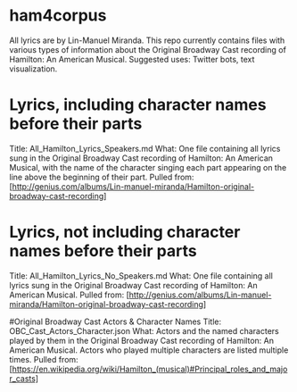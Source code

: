 # ham4corpus
All lyrics are by Lin-Manuel Miranda. This repo currently contains files with various types of information about the Original Broadway Cast recording of Hamilton: An American Musical. Suggested uses: Twitter bots, text visualization.

# Lyrics, including character names before their parts
Title: All_Hamilton_Lyrics_Speakers.md
What: One file containing all lyrics sung in the Original Broadway Cast recording of Hamilton: An American Musical, with the name of the character singing each part appearing on the line above the beginning of their part.
Pulled from: [http://genius.com/albums/Lin-manuel-miranda/Hamilton-original-broadway-cast-recording]

# Lyrics, not including character names before their parts
Title: All_Hamilton_Lyrics_No_Speakers.md
What: One file containing all lyrics sung in the Original Broadway Cast recording of Hamilton: An American Musical.
Pulled from: [http://genius.com/albums/Lin-manuel-miranda/Hamilton-original-broadway-cast-recording]

#Original Broadway Cast Actors & Character Names
Title: OBC_Cast_Actors_Character.json
What: Actors and the named characters played by them in the Original Broadway Cast recording of Hamilton: An American Musical. Actors who played multiple characters are listed multiple times.
Pulled from: [https://en.wikipedia.org/wiki/Hamilton_(musical)#Principal_roles_and_major_casts]
